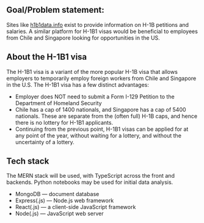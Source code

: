 ## Goal/Problem statement:
Sites like [h1b1data.info](https://h1bdata.info/) exist
to provide information on H-1B petitions and salaries. A similar platform for
H-1B1 visas would be beneficial to employees from Chile and Singapore looking for
opportunities in the US.

## About the H-1B1 visa

The H-1B1 visa is a variant of the more popular H-1B visa that allows employers to temporarily employ foreign workers from Chile and Singapore in the U.S. The H-1B1 visa has a few distinct advantages:
* Employer does NOT need to submit a Form I-129 Petition to the Department of Homeland Security
* Chile has a cap of 1400 nationals, and Singapore has a cap of 5400 nationals. These are separate from the (often full) H-1B caps, and hence there is no lottery
for H-1B1 applicants.
* Continuing from the previous point, H-1B1 visas can be applied for at any point
of the year, without waiting for a lottery, and without the uncertainty of a lottery.

## Tech stack
The MERN stack will be used, with TypeScript across the front and backends. Python notebooks may be used for initial data analysis.
* MongoDB — document database
* Express(.js) — Node.js web framework
* React(.js) — a client-side JavaScript framework
* Node(.js) — JavaScript web server